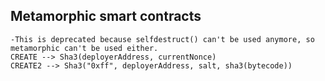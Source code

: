 ## Metamorphic smart contracts
    -This is deprecated because selfdestruct() can't be used anymore, so metamorphic can't be used either.
    CREATE --> Sha3(deployerAddress, currentNonce)
    CREATE2 --> Sha3("0xff", deployerAddress, salt, sha3(bytecode))
